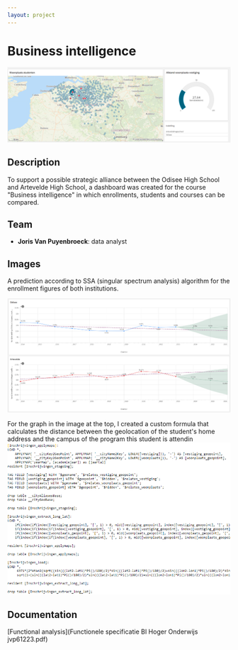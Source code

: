 ```yaml
--- 
layout: project
---
```


# Business intelligence

![Business intelligence](afstand_weergave.png)

## Description
To support a possible strategic alliance between the Odisee High School and Artevelde High School, a dashboard was created for the course "Business intelligence" in which enrollments, students and courses can be compared.
## Team
- **Joris Van Puyenbroeck**: data analyst

## Images

A prediction according to SSA (singular spectrum analysis) algorithm for the enrollment figures of both institutions.

![Business intelligence](predictie.png)

For the graph in the image at the top, I created a custom formula that calculates the distance between the geolocation of the student's home address and the campus of the program this student is attendin
![Business intelligence](berekening_afstandwoon_studie.png)


## Documentation

[Functional analysis](Functionele specificatie BI Hoger Onderwijs jvp61223.pdf)
